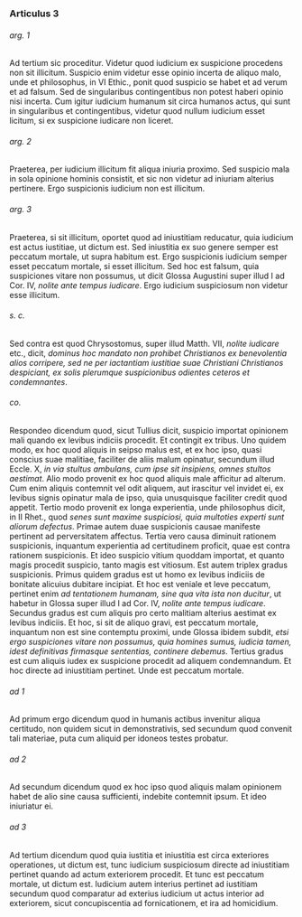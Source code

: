### Articulus 3

###### arg. 1
Ad tertium sic proceditur. Videtur quod iudicium ex suspicione procedens non sit illicitum. Suspicio enim videtur esse opinio incerta de aliquo malo, unde et philosophus, in VI Ethic., ponit quod suspicio se habet et ad verum et ad falsum. Sed de singularibus contingentibus non potest haberi opinio nisi incerta. Cum igitur iudicium humanum sit circa humanos actus, qui sunt in singularibus et contingentibus, videtur quod nullum iudicium esset licitum, si ex suspicione iudicare non liceret.

###### arg. 2
Praeterea, per iudicium illicitum fit aliqua iniuria proximo. Sed suspicio mala in sola opinione hominis consistit, et sic non videtur ad iniuriam alterius pertinere. Ergo suspicionis iudicium non est illicitum.

###### arg. 3
Praeterea, si sit illicitum, oportet quod ad iniustitiam reducatur, quia iudicium est actus iustitiae, ut dictum est. Sed iniustitia ex suo genere semper est peccatum mortale, ut supra habitum est. Ergo suspicionis iudicium semper esset peccatum mortale, si esset illicitum. Sed hoc est falsum, quia suspiciones vitare non possumus, ut dicit Glossa Augustini super illud I ad Cor. IV, *nolite ante tempus iudicare*. Ergo iudicium suspiciosum non videtur esse illicitum.

###### s. c.
Sed contra est quod Chrysostomus, super illud Matth. VII, *nolite iudicare* etc., dicit, *dominus hoc mandato non prohibet Christianos ex benevolentia alios corripere, sed ne per iactantiam iustitiae suae Christiani Christianos despiciant, ex solis plerumque suspicionibus odientes ceteros et condemnantes*.

###### co.
Respondeo dicendum quod, sicut Tullius dicit, suspicio importat opinionem mali quando ex levibus indiciis procedit. Et contingit ex tribus. Uno quidem modo, ex hoc quod aliquis in seipso malus est, et ex hoc ipso, quasi conscius suae malitiae, faciliter de aliis malum opinatur, secundum illud Eccle. X, *in via stultus ambulans, cum ipse sit insipiens, omnes stultos aestimat*. Alio modo provenit ex hoc quod aliquis male afficitur ad alterum. Cum enim aliquis contemnit vel odit aliquem, aut irascitur vel invidet ei, ex levibus signis opinatur mala de ipso, quia unusquisque faciliter credit quod appetit. Tertio modo provenit ex longa experientia, unde philosophus dicit, in II Rhet., quod *senes sunt maxime suspiciosi, quia multoties experti sunt aliorum defectus*. Primae autem duae suspicionis causae manifeste pertinent ad perversitatem affectus. Tertia vero causa diminuit rationem suspicionis, inquantum experientia ad certitudinem proficit, quae est contra rationem suspicionis. Et ideo suspicio vitium quoddam importat, et quanto magis procedit suspicio, tanto magis est vitiosum. Est autem triplex gradus suspicionis. Primus quidem gradus est ut homo ex levibus indiciis de bonitate alicuius dubitare incipiat. Et hoc est veniale et leve peccatum, pertinet enim *ad tentationem humanam, sine qua vita ista non ducitur*, ut habetur in Glossa super illud I ad Cor. IV, *nolite ante tempus iudicare*. Secundus gradus est cum aliquis pro certo malitiam alterius aestimat ex levibus indiciis. Et hoc, si sit de aliquo gravi, est peccatum mortale, inquantum non est sine contemptu proximi, unde Glossa ibidem subdit, *etsi ergo suspiciones vitare non possumus, quia homines sumus, iudicia tamen, idest definitivas firmasque sententias, continere debemus*. Tertius gradus est cum aliquis iudex ex suspicione procedit ad aliquem condemnandum. Et hoc directe ad iniustitiam pertinet. Unde est peccatum mortale.

###### ad 1
Ad primum ergo dicendum quod in humanis actibus invenitur aliqua certitudo, non quidem sicut in demonstrativis, sed secundum quod convenit tali materiae, puta cum aliquid per idoneos testes probatur.

###### ad 2
Ad secundum dicendum quod ex hoc ipso quod aliquis malam opinionem habet de alio sine causa sufficienti, indebite contemnit ipsum. Et ideo iniuriatur ei.

###### ad 3
Ad tertium dicendum quod quia iustitia et iniustitia est circa exteriores operationes, ut dictum est, tunc iudicium suspiciosum directe ad iniustitiam pertinet quando ad actum exteriorem procedit. Et tunc est peccatum mortale, ut dictum est. Iudicium autem interius pertinet ad iustitiam secundum quod comparatur ad exterius iudicium ut actus interior ad exteriorem, sicut concupiscentia ad fornicationem, et ira ad homicidium.

